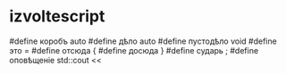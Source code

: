 # izvoltescript
#define коробъ auto
#define дѣло auto
#define пустодѣло void
#define это =
#define отсюда {
#define досюда }
#define сударь ;
#define оповѣщеніе std::cout <<
